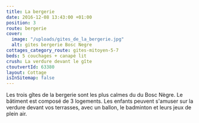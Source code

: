 ```yaml
---
title: La bergerie
date: 2016-12-08 13:43:00 +01:00
position: 3
route: bergerie
cover:
  image: "/uploads/gites_de_la_bergerie.jpg"
  alt: gites bergerie Bosc Negre
cottages_category_route: gites-mitoyen-5-7
beds: 5 couchages + canapé lit
crush: La verdure devant le gîte
ctoutvertId: 63380
layout: Cottage
isInSitemap: false
---
```


Les trois gîtes de la bergerie sont les plus calmes du du Bosc Nègre. Le bâtiment est composé de 3 logements. Les enfants peuvent s'amuser sur la verdure devant vos terrasses, avec un ballon, le badminton et leurs jeux de plein air.
